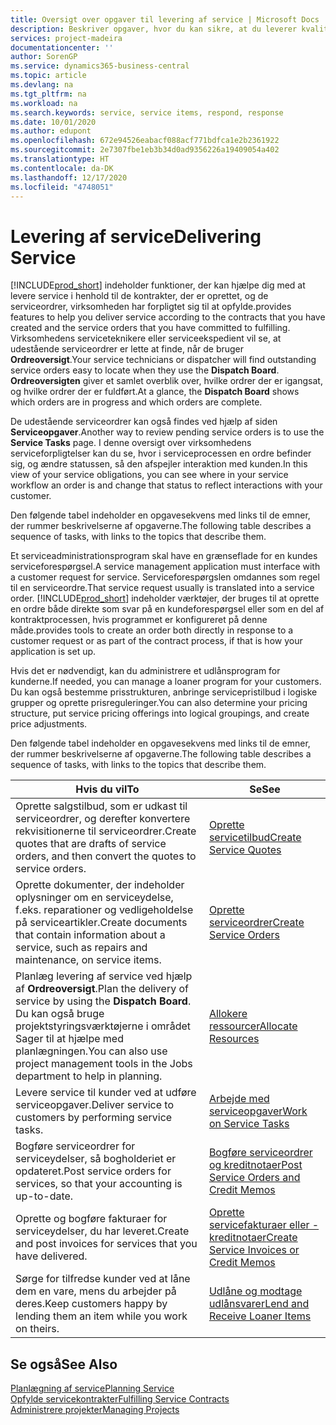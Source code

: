 ```yaml
---
title: Oversigt over opgaver til levering af service | Microsoft Docs
description: Beskriver opgaver, hvor du kan sikre, at du leverer kvalitetsservice og leverer op til aftaler med kunderne.
services: project-madeira
documentationcenter: ''
author: SorenGP
ms.service: dynamics365-business-central
ms.topic: article
ms.devlang: na
ms.tgt_pltfrm: na
ms.workload: na
ms.search.keywords: service, service items, respond, response
ms.date: 10/01/2020
ms.author: edupont
ms.openlocfilehash: 672e94526eabacf088acf771bdfca1e2b2361922
ms.sourcegitcommit: 2e7307fbe1eb3b34d0ad9356226a19409054a402
ms.translationtype: HT
ms.contentlocale: da-DK
ms.lasthandoff: 12/17/2020
ms.locfileid: "4748051"
---
```

# <a name="delivering-service"></a><span data-ttu-id="7e1d0-103">Levering af service</span><span class="sxs-lookup"><span data-stu-id="7e1d0-103">Delivering Service</span></span>
[!INCLUDE[prod_short](includes/prod_short.md)] <span data-ttu-id="7e1d0-104">indeholder funktioner, der kan hjælpe dig med at levere service i henhold til de kontrakter, der er oprettet, og de serviceordrer, virksomheden har forpligtet sig til at opfylde.</span><span class="sxs-lookup"><span data-stu-id="7e1d0-104">provides features to help you deliver service according to the contracts that you have created and the service orders that you have committed to fulfilling.</span></span> <span data-ttu-id="7e1d0-105">Virksomhedens serviceteknikere eller serviceekspedient vil se, at udestående serviceordrer er lette at finde, når de bruger **Ordreoversigt**.</span><span class="sxs-lookup"><span data-stu-id="7e1d0-105">Your service technicians or dispatcher will find outstanding service orders easy to locate when they use the **Dispatch Board**.</span></span> <span data-ttu-id="7e1d0-106">**Ordreoversigten** giver et samlet overblik over, hvilke ordrer der er igangsat, og hvilke ordrer der er fuldført.</span><span class="sxs-lookup"><span data-stu-id="7e1d0-106">At a glance, the **Dispatch Board** shows which orders are in progress and which orders are complete.</span></span>  
  
<span data-ttu-id="7e1d0-107">De udestående serviceordrer kan også findes ved hjælp af siden **Serviceopgaver**.</span><span class="sxs-lookup"><span data-stu-id="7e1d0-107">Another way to review pending service orders is to use the **Service Tasks** page.</span></span> <span data-ttu-id="7e1d0-108">I denne oversigt over virksomhedens serviceforpligtelser kan du se, hvor i serviceprocessen en ordre befinder sig, og ændre statussen, så den afspejler interaktion med kunden.</span><span class="sxs-lookup"><span data-stu-id="7e1d0-108">In this view of your service obligations, you can see where in your service workflow an order is and change that status to reflect interactions with your customer.</span></span>  
  
<span data-ttu-id="7e1d0-109">Den følgende tabel indeholder en opgavesekvens med links til de emner, der rummer beskrivelserne af opgaverne.</span><span class="sxs-lookup"><span data-stu-id="7e1d0-109">The following table describes a sequence of tasks, with links to the topics that describe them.</span></span>   

<span data-ttu-id="7e1d0-110">Et serviceadministrationsprogram skal have en grænseflade for en kundes serviceforespørgsel.</span><span class="sxs-lookup"><span data-stu-id="7e1d0-110">A service management application must interface with a customer request for service.</span></span> <span data-ttu-id="7e1d0-111">Serviceforespørgslen omdannes som regel til en serviceordre.</span><span class="sxs-lookup"><span data-stu-id="7e1d0-111">That service request usually is translated into a service order.</span></span> [!INCLUDE[prod_short](includes/prod_short.md)] <span data-ttu-id="7e1d0-112">indeholder værktøjer, der bruges til at oprette en ordre både direkte som svar på en kundeforespørgsel eller som en del af kontraktprocessen, hvis programmet er konfigureret på denne måde.</span><span class="sxs-lookup"><span data-stu-id="7e1d0-112">provides tools to create an order both directly in response to a customer request or as part of the contract process, if that is how your application is set up.</span></span>  
  
<span data-ttu-id="7e1d0-113">Hvis det er nødvendigt, kan du administrere et udlånsprogram for kunderne.</span><span class="sxs-lookup"><span data-stu-id="7e1d0-113">If needed, you can manage a loaner program for your customers.</span></span> <span data-ttu-id="7e1d0-114">Du kan også bestemme prisstrukturen, anbringe servicepristilbud i logiske grupper og oprette prisreguleringer.</span><span class="sxs-lookup"><span data-stu-id="7e1d0-114">You can also determine your pricing structure, put service pricing offerings into logical groupings, and create price adjustments.</span></span>  
  
<span data-ttu-id="7e1d0-115">Den følgende tabel indeholder en opgavesekvens med links til de emner, der rummer beskrivelserne af opgaverne.</span><span class="sxs-lookup"><span data-stu-id="7e1d0-115">The following table describes a sequence of tasks, with links to the topics that describe them.</span></span>   
  
|<span data-ttu-id="7e1d0-116">**Hvis du vil**</span><span class="sxs-lookup"><span data-stu-id="7e1d0-116">**To**</span></span>|<span data-ttu-id="7e1d0-117">**Se**</span><span class="sxs-lookup"><span data-stu-id="7e1d0-117">**See**</span></span>|  
|------------|-------------|  
|<span data-ttu-id="7e1d0-118">Oprette salgstilbud, som er udkast til serviceordrer, og derefter konvertere rekvisitionerne til serviceordrer.</span><span class="sxs-lookup"><span data-stu-id="7e1d0-118">Create quotes that are drafts of service orders, and then convert the quotes to service orders.</span></span>|[<span data-ttu-id="7e1d0-119">Oprette servicetilbud</span><span class="sxs-lookup"><span data-stu-id="7e1d0-119">Create Service Quotes</span></span>](service-how-to-create-service-quotes.md)|
|<span data-ttu-id="7e1d0-120">Oprette dokumenter, der indeholder oplysninger om en serviceydelse, f.eks. reparationer og vedligeholdelse på serviceartikler.</span><span class="sxs-lookup"><span data-stu-id="7e1d0-120">Create documents that contain information about a service, such as repairs and maintenance, on service items.</span></span>|[<span data-ttu-id="7e1d0-121">Oprette serviceordrer</span><span class="sxs-lookup"><span data-stu-id="7e1d0-121">Create Service Orders</span></span>](service-how-to-create-service-orders.md)|
|<span data-ttu-id="7e1d0-122">Planlæg levering af service ved hjælp af **Ordreoversigt**.</span><span class="sxs-lookup"><span data-stu-id="7e1d0-122">Plan the delivery of service by using the **Dispatch Board**.</span></span> <span data-ttu-id="7e1d0-123">Du kan også bruge projektstyringsværktøjerne i området Sager til at hjælpe med planlægningen.</span><span class="sxs-lookup"><span data-stu-id="7e1d0-123">You can also use project management tools in the Jobs department to help in planning.</span></span>|[<span data-ttu-id="7e1d0-124">Allokere ressourcer</span><span class="sxs-lookup"><span data-stu-id="7e1d0-124">Allocate Resources</span></span>](service-how-to-allocate-resources.md)|  
|<span data-ttu-id="7e1d0-125">Levere service til kunder ved at udføre serviceopgaver.</span><span class="sxs-lookup"><span data-stu-id="7e1d0-125">Deliver service to customers by performing service tasks.</span></span>|[<span data-ttu-id="7e1d0-126">Arbejde med serviceopgaver</span><span class="sxs-lookup"><span data-stu-id="7e1d0-126">Work on Service Tasks</span></span>](service-how-to-work-on-service-tasks.md)|  
|<span data-ttu-id="7e1d0-127">Bogføre serviceordrer for serviceydelser, så bogholderiet er opdateret.</span><span class="sxs-lookup"><span data-stu-id="7e1d0-127">Post service orders for services, so that your accounting is up-to-date.</span></span>|[<span data-ttu-id="7e1d0-128">Bogføre serviceordrer og kreditnotaer</span><span class="sxs-lookup"><span data-stu-id="7e1d0-128">Post Service Orders and Credit Memos</span></span>](service-how-to-post-service-orders.md)|  
|<span data-ttu-id="7e1d0-129">Oprette og bogføre fakturaer for serviceydelser, du har leveret.</span><span class="sxs-lookup"><span data-stu-id="7e1d0-129">Create and post invoices for services that you have delivered.</span></span>|[<span data-ttu-id="7e1d0-130">Oprette servicefakturaer eller -kreditnotaer</span><span class="sxs-lookup"><span data-stu-id="7e1d0-130">Create Service Invoices or Credit Memos</span></span>](service-how-create-invoices.md)|  
|<span data-ttu-id="7e1d0-131">Sørge for tilfredse kunder ved at låne dem en vare, mens du arbejder på deres.</span><span class="sxs-lookup"><span data-stu-id="7e1d0-131">Keep customers happy by lending them an item while you work on theirs.</span></span>| [<span data-ttu-id="7e1d0-132">Udlåne og modtage udlånsvarer</span><span class="sxs-lookup"><span data-stu-id="7e1d0-132">Lend and Receive Loaner Items</span></span>](service-how-to-lend-receive-loaners.md)|
  
## <a name="see-also"></a><span data-ttu-id="7e1d0-133">Se også</span><span class="sxs-lookup"><span data-stu-id="7e1d0-133">See Also</span></span>  
[<span data-ttu-id="7e1d0-134">Planlægning af service</span><span class="sxs-lookup"><span data-stu-id="7e1d0-134">Planning Service</span></span>](service-plan-service.md)  
[<span data-ttu-id="7e1d0-135">Opfylde servicekontrakter</span><span class="sxs-lookup"><span data-stu-id="7e1d0-135">Fulfilling Service Contracts</span></span>](service-fulfill-service-contracts.md)  
[<span data-ttu-id="7e1d0-136">Administrere projekter</span><span class="sxs-lookup"><span data-stu-id="7e1d0-136">Managing Projects</span></span>](projects-manage-projects.md)  
